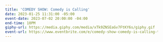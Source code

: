 ```yaml
---
title: 'COMEDY SHOW: Comedy is Calling'
date: 2023-01-25 11:31:00 -05:00
event-date: 2023-07-02 20:00:00 -04:00
end-time: 10PM
giphy-url: https://media.giphy.com/media/xTk9ZNSEaGv7FtKY6s/giphy.gif
event-url: https://www.eventbrite.com/e/comedy-show-comedy-is-calling-tickets-667942222167?aff=oddtdtcreator
---
```


